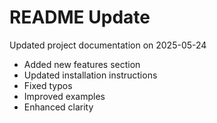 # README Update

Updated project documentation on 2025-05-24

- Added new features section
- Updated installation instructions
- Fixed typos
- Improved examples
- Enhanced clarity